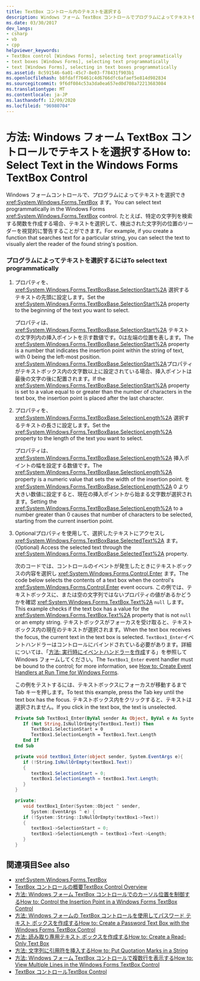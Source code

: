 ```yaml
---
title: TextBox コントロール内のテキストを選択する
description: Windows フォーム TextBox コントロールでプログラムによってテキストを選択する方法について説明します。 また、検出された文字列の位置を視覚的に通知する方法についても説明します。
ms.date: 03/30/2017
dev_langs:
- csharp
- vb
- cpp
helpviewer_keywords:
- TextBox control [Windows Forms], selecting text programmatically
- text boxes [Windows Forms], selecting text programmatically
- text [Windows Forms], selecting in text boxes programmatically
ms.assetid: 8c591546-6a01-45c7-8e03-f78431f903b1
ms.openlocfilehash: b8fdaff76461c4d6766dfc6afaef5e814d982834
ms.sourcegitcommit: 9f6df084c53a3da0ea657ed0d708a72213683084
ms.translationtype: MT
ms.contentlocale: ja-JP
ms.lasthandoff: 12/09/2020
ms.locfileid: "96980704"
---
```

# <a name="how-to-select-text-in-the-windows-forms-textbox-control"></a><span data-ttu-id="dff23-104">方法: Windows フォーム TextBox コントロールでテキストを選択する</span><span class="sxs-lookup"><span data-stu-id="dff23-104">How to: Select Text in the Windows Forms TextBox Control</span></span>
<span data-ttu-id="dff23-105">Windows フォームコントロールで、プログラムによってテキストを選択でき <xref:System.Windows.Forms.TextBox> ます。</span><span class="sxs-lookup"><span data-stu-id="dff23-105">You can select text programmatically in the Windows Forms <xref:System.Windows.Forms.TextBox> control.</span></span> <span data-ttu-id="dff23-106">たとえば、特定の文字列を検索する関数を作成する場合、テキストを選択して、検出された文字列の位置のリーダーを視覚的に警告することができます。</span><span class="sxs-lookup"><span data-stu-id="dff23-106">For example, if you create a function that searches text for a particular string, you can select the text to visually alert the reader of the found string's position.</span></span>  
  
### <a name="to-select-text-programmatically"></a><span data-ttu-id="dff23-107">プログラムによってテキストを選択するには</span><span class="sxs-lookup"><span data-stu-id="dff23-107">To select text programmatically</span></span>  
  
1. <span data-ttu-id="dff23-108">プロパティを、 <xref:System.Windows.Forms.TextBoxBase.SelectionStart%2A> 選択するテキストの先頭に設定します。</span><span class="sxs-lookup"><span data-stu-id="dff23-108">Set the <xref:System.Windows.Forms.TextBoxBase.SelectionStart%2A> property to the beginning of the text you want to select.</span></span>  
  
     <span data-ttu-id="dff23-109">プロパティは、 <xref:System.Windows.Forms.TextBoxBase.SelectionStart%2A> テキストの文字列内の挿入ポイントを示す数値です。0は左端の位置を表します。</span><span class="sxs-lookup"><span data-stu-id="dff23-109">The <xref:System.Windows.Forms.TextBoxBase.SelectionStart%2A> property is a number that indicates the insertion point within the string of text, with 0 being the left-most position.</span></span> <span data-ttu-id="dff23-110"><xref:System.Windows.Forms.TextBoxBase.SelectionStart%2A>プロパティがテキストボックス内の文字数以上に設定されている場合、挿入ポイントは最後の文字の後に配置されます。</span><span class="sxs-lookup"><span data-stu-id="dff23-110">If the <xref:System.Windows.Forms.TextBoxBase.SelectionStart%2A> property is set to a value equal to or greater than the number of characters in the text box, the insertion point is placed after the last character.</span></span>  
  
2. <span data-ttu-id="dff23-111">プロパティを、 <xref:System.Windows.Forms.TextBoxBase.SelectionLength%2A> 選択するテキストの長さに設定します。</span><span class="sxs-lookup"><span data-stu-id="dff23-111">Set the <xref:System.Windows.Forms.TextBoxBase.SelectionLength%2A> property to the length of the text you want to select.</span></span>  
  
     <span data-ttu-id="dff23-112">プロパティは、 <xref:System.Windows.Forms.TextBoxBase.SelectionLength%2A> 挿入ポイントの幅を設定する数値です。</span><span class="sxs-lookup"><span data-stu-id="dff23-112">The <xref:System.Windows.Forms.TextBoxBase.SelectionLength%2A> property is a numeric value that sets the width of the insertion point.</span></span> <span data-ttu-id="dff23-113">を <xref:System.Windows.Forms.TextBoxBase.SelectionLength%2A> 0 より大きい数値に設定すると、現在の挿入ポイントから始まる文字数が選択されます。</span><span class="sxs-lookup"><span data-stu-id="dff23-113">Setting the <xref:System.Windows.Forms.TextBoxBase.SelectionLength%2A> to a number greater than 0 causes that number of characters to be selected, starting from the current insertion point.</span></span>  
  
3. <span data-ttu-id="dff23-114">Optionalプロパティを使用して、選択したテキストにアクセスし <xref:System.Windows.Forms.TextBoxBase.SelectedText%2A> ます。</span><span class="sxs-lookup"><span data-stu-id="dff23-114">(Optional) Access the selected text through the <xref:System.Windows.Forms.TextBoxBase.SelectedText%2A> property.</span></span>  
  
     <span data-ttu-id="dff23-115">次のコードでは、コントロールのイベントが発生したときにテキストボックスの内容を選択し <xref:System.Windows.Forms.Control.Enter> ます。</span><span class="sxs-lookup"><span data-stu-id="dff23-115">The code below selects the contents of a text box when the control's <xref:System.Windows.Forms.Control.Enter> event occurs.</span></span> <span data-ttu-id="dff23-116">この例では、テキストボックスに、または空の文字列ではないプロパティの値があるかどうかを確認 <xref:System.Windows.Forms.TextBox.Text%2A> `null` します。</span><span class="sxs-lookup"><span data-stu-id="dff23-116">This example checks if the text box has a value for the <xref:System.Windows.Forms.TextBox.Text%2A> property that is not `null` or an empty string.</span></span> <span data-ttu-id="dff23-117">テキストボックスがフォーカスを受け取ると、テキストボックス内の現在のテキストが選択されます。</span><span class="sxs-lookup"><span data-stu-id="dff23-117">When the text box receives the focus, the current text in the text box is selected.</span></span> <span data-ttu-id="dff23-118">`TextBox1_Enter`イベントハンドラーはコントロールにバインドされている必要があります。詳細については、「[方法: 実行時にイベントハンドラーを作成](../how-to-create-event-handlers-at-run-time-for-windows-forms.md)する」を参照して Windows フォームしてください。</span><span class="sxs-lookup"><span data-stu-id="dff23-118">The `TextBox1_Enter` event handler must be bound to the control; for more information, see [How to: Create Event Handlers at Run Time for Windows Forms](../how-to-create-event-handlers-at-run-time-for-windows-forms.md).</span></span>  
  
     <span data-ttu-id="dff23-119">この例をテストするには、テキストボックスにフォーカスが移動するまで Tab キーを押します。</span><span class="sxs-lookup"><span data-stu-id="dff23-119">To test this example, press the Tab key until the text box has the focus.</span></span> <span data-ttu-id="dff23-120">テキストボックス内をクリックすると、テキストは選択されません。</span><span class="sxs-lookup"><span data-stu-id="dff23-120">If you click in the text box, the text is unselected.</span></span>  
  
    ```vb  
    Private Sub TextBox1_Enter(ByVal sender As Object, ByVal e As System.EventArgs) Handles TextBox1.Enter  
       If (Not String.IsNullOrEmpty(TextBox1.Text)) Then  
          TextBox1.SelectionStart = 0  
          TextBox1.SelectionLength = TextBox1.Text.Length  
       End If  
    End Sub  
    ```  
  
    ```csharp  
    private void textBox1_Enter(object sender, System.EventArgs e){  
       if (!String.IsNullOrEmpty(textBox1.Text))  
       {  
          textBox1.SelectionStart = 0;  
          textBox1.SelectionLength = textBox1.Text.Length;  
       }  
    }  
    ```  
  
    ```cpp  
    private:  
       void textBox1_Enter(System::Object ^ sender,  
          System::EventArgs ^ e) {  
       if (!System::String::IsNullOrEmpty(textBox1->Text))  
       {  
          textBox1->SelectionStart = 0;  
          textBox1->SelectionLength = textBox1->Text->Length;  
       }  
    }  
    ```  
  
## <a name="see-also"></a><span data-ttu-id="dff23-121">関連項目</span><span class="sxs-lookup"><span data-stu-id="dff23-121">See also</span></span>

- <xref:System.Windows.Forms.TextBox>
- [<span data-ttu-id="dff23-122">TextBox コントロールの概要</span><span class="sxs-lookup"><span data-stu-id="dff23-122">TextBox Control Overview</span></span>](textbox-control-overview-windows-forms.md)
- [<span data-ttu-id="dff23-123">方法: Windows フォーム TextBox コントロールでのカーソル位置を制御する</span><span class="sxs-lookup"><span data-stu-id="dff23-123">How to: Control the Insertion Point in a Windows Forms TextBox Control</span></span>](how-to-control-the-insertion-point-in-a-windows-forms-textbox-control.md)
- [<span data-ttu-id="dff23-124">方法: Windows フォームの TextBox コントロールを使用してパスワード テキスト ボックスを作成する</span><span class="sxs-lookup"><span data-stu-id="dff23-124">How to: Create a Password Text Box with the Windows Forms TextBox Control</span></span>](how-to-create-a-password-text-box-with-the-windows-forms-textbox-control.md)
- [<span data-ttu-id="dff23-125">方法: 読み取り専用テキスト ボックスを作成する</span><span class="sxs-lookup"><span data-stu-id="dff23-125">How to: Create a Read-Only Text Box</span></span>](how-to-create-a-read-only-text-box-windows-forms.md)
- [<span data-ttu-id="dff23-126">方法: 文字列に引用符を挿入する</span><span class="sxs-lookup"><span data-stu-id="dff23-126">How to: Put Quotation Marks in a String</span></span>](how-to-put-quotation-marks-in-a-string-windows-forms.md)
- [<span data-ttu-id="dff23-127">方法: Windows フォーム TextBox コントロールで複数行を表示する</span><span class="sxs-lookup"><span data-stu-id="dff23-127">How to: View Multiple Lines in the Windows Forms TextBox Control</span></span>](how-to-view-multiple-lines-in-the-windows-forms-textbox-control.md)
- [<span data-ttu-id="dff23-128">TextBox コントロール</span><span class="sxs-lookup"><span data-stu-id="dff23-128">TextBox Control</span></span>](textbox-control-windows-forms.md)
